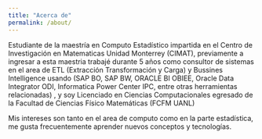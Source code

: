 ```yaml
---
title: "Acerca de"
permalink: /about/
---
```


Estudiante de la maestría en Computo Estadístico impartida en el Centro de Investigación en Matematicas Unidad Monterrey (CIMAT), previamente a ingresar a esta maestria trabajé durante 5 
años como consultor de sistemas en el area de ETL (Extracción Transformación y Carga) y Bussines Intelligence usando (SAP BO, SAP BW, ORACLE BI OBIEE, Oracle Data Integrator ODI, Informatica Power Center
IPC, entre otras herramientas relacionadas) , y soy Licenciado en Ciencias Computacionales egresado de la Facultad de Ciencias Físico Matemáticas (FCFM UANL)

Mis intereses son tanto en el area de computo como en la parte estadística, me gusta frecuentemente aprender nuevos conceptos y tecnologías.
